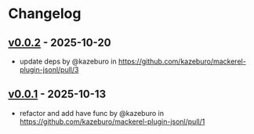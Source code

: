 # Changelog

## [v0.0.2](https://github.com/kazeburo/mackerel-plugin-jsonl/compare/v0.0.1...v0.0.2) - 2025-10-20
- update deps by @kazeburo in https://github.com/kazeburo/mackerel-plugin-jsonl/pull/3

## [v0.0.1](https://github.com/kazeburo/mackerel-plugin-jsonl/commits/v0.0.1) - 2025-10-13
- refactor and add have func by @kazeburo in https://github.com/kazeburo/mackerel-plugin-jsonl/pull/1
